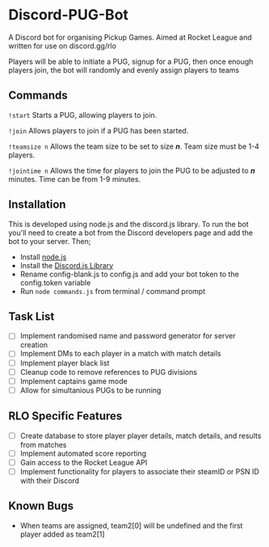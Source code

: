 # Discord-PUG-Bot
A Discord bot for organising Pickup Games. Aimed at Rocket League and written  for use on discord.gg/rlo

Players will be able to initiate a PUG, signup for a PUG, then once enough players join, the bot will randomly and evenly assign players to teams

## Commands
`!start`
  Starts a PUG, allowing players to join.

`!join`
  Allows players to join if a PUG has been started.

`!teamsize n`
  Allows the team size to be set to size ***n***. Team size must be 1-4 players.

`!jointime n`
  Allows the time for players to join the PUG to be adjusted to ***n*** minutes. Time can be from 1-9 minutes.

## Installation
This is developed using node.js and the discord.js library. To run the bot you'll need to create a bot from the Discord developers page and add the bot to your server. Then;
- Install [node.js](https://nodejs.org/en/)
- Install the [Discord.js Library](https://discord.js.org/#/)
- Rename config-blank.js to config.js and add your bot token to the config.token variable
- Run `node commands.js` from terminal / command prompt

## Task List
- [ ] Implement randomised name and password generator for server creation
- [ ] Implement DMs to each player in a match with match details
- [ ] Implement player black list
- [ ] Cleanup code to remove references to PUG divisions
- [ ] Implement captains game mode
- [ ] Allow for simultanious PUGs to be running

## RLO Specific Features
- [ ] Create database to store player player details, match details, and results from matches
- [ ] Implement automated score reporting
- [ ] Gain access to the Rocket League API
- [ ] Implement functionality for players to associate their steamID or PSN ID with their Discord 

## Known Bugs
- When teams are assigned, team2[0] will be undefined and the first player added as team2[1]
